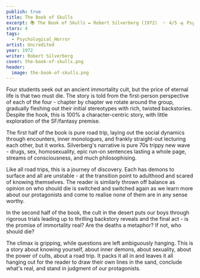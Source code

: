 ```yaml
---
publish: true
title: The Book of Skulls
excerpt: 📚 The Book of Skulls ✒️ Robert Silverberg (1972)  ✨ 4/5 🛸 Psychological horror 🖌️ Uncredited
stars: 4
tags:
  - Psychological_Horror
artist: Uncredited
year: 1972
writer: Robert Silverberg
cover: the-book-of-skulls.png
header:
  image: the-book-of-skulls.png
---
```

Four students seek out an ancient immortality cult, but the price of eternal life is that two must die. The story is told from the first-person perspective of each of the four - chapter by chapter we rotate around the group, gradually fleshing out their initial stereotypes with rich, twisted backstories. Despite the hook, this is 100% a character-centric story, with little exploration of the SF/fantasy premise.    
  
The first half of the book is pure road trip, laying out the social dynamics through encounters, inner monologues, and frankly straight-out lecturing each other, but it works. Silverberg's narrative is pure 70s trippy new wave - drugs, sex, homosexuality, epic run-on sentences lasting a whole page, streams of consciousness, and much philosophising.  
  
Like all road trips, this is a journey of discovery. Each has demons to surface and all are unstable - at the transition point to adulthood and scared of knowing themselves. The reader is similarly thrown off balance as opinion on who should die is switched and switched again as we learn more about our protagonists and come to realise none of them are in any sense worthy.   
  
In the second half of the book, the cult in the desert puts our boys through rigorous trials leading up to thrilling backstory reveals and the final act - is the promise of immortality real? Are the deaths a metaphor? If not, who should die?  
  
The climax is gripping, while questions are left ambiguously hanging. This is a story about knowing yourself, about inner demons, about sexuality, about the power of cults, about a road trip. It packs it all in and leaves it all hanging out for the reader to draw their own lines in the sand, conclude what's real, and stand in judgment of our protagonists.